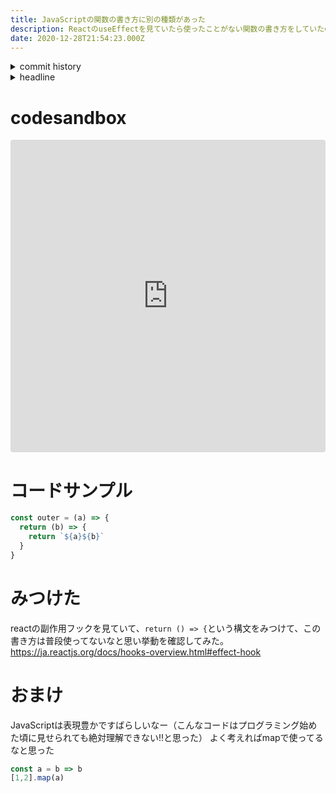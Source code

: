 ```yaml
---
title: JavaScriptの関数の書き方に別の種類があった
description: ReactのuseEffectを見ていたら使ったことがない関数の書き方をしていたので共有します
date: 2020-12-28T21:54:23.000Z
---
```

<!-- history area start -->
<details><summary>commit history</summary><div><ol>
<li>2020/12/28 21:46:03 c9378c1</li>
</ol></div></details>
<!-- history area end -->
<!-- toc area start -->
<details><summary>headline</summary><div>

<!-- toc -->

- [codesandbox](#codesandbox)
- [コードサンプル](#%E3%82%B3%E3%83%BC%E3%83%89%E3%82%B5%E3%83%B3%E3%83%97%E3%83%AB)
- [みつけた](#%E3%81%BF%E3%81%A4%E3%81%91%E3%81%9F)
- [おまけ](#%E3%81%8A%E3%81%BE%E3%81%91)

<!-- tocstop -->

</div></details>

<!-- toc area end -->

# codesandbox

<iframe src="https://codesandbox.io/embed/loving-river-x26e8?fontsize=14&hidenavigation=1&theme=dark"
     style="width:100%; height:500px; border:0; border-radius: 4px; overflow:hidden;"
     title="return function"
     allow="accelerometer; ambient-light-sensor; camera; encrypted-media; geolocation; gyroscope; hid; microphone; midi; payment; usb; vr; xr-spatial-tracking"
     sandbox="allow-forms allow-modals allow-popups allow-presentation allow-same-origin allow-scripts"
   ></iframe>

# コードサンプル

```javascript
const outer = (a) => {
  return (b) => {
    return `${a}${b}`
  }
}
```

# みつけた
reactの副作用フックを見ていて、`return () => {`という構文をみつけて、この書き方は普段使ってないなと思い挙動を確認してみた。
https://ja.reactjs.org/docs/hooks-overview.html#effect-hook

# おまけ
JavaScriptは表現豊かですばらしいなー（こんなコードはプログラミング始めた頃に見せられても絶対理解できない!!と思った）
よく考えればmapで使ってるなと思った

```javascript
const a = b => b
[1,2].map(a)
```

